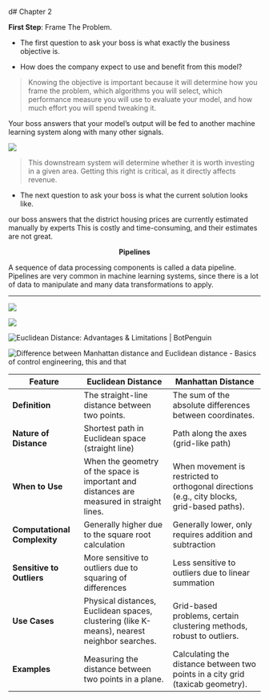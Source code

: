 d# Chapter 2

**First Step**: Frame The Problem.

- The first question to ask your boss is what exactly the business objective is.

- How does the company expect to use and benefit from this model?

>  Knowing the objective is important because it will determine
> how you frame the problem, which algorithms you will select, which performance measure you will use to evaluate your model, and how much effort you will spend tweaking it.

Your boss answers that your model’s output will be fed to another machine learning system along with many other signals.

![](/home/moaaz/snap/marktext/9/.config/marktext/images/2024-06-25-08-24-08-image.png)

> This downstream system will determine whether it is worth
> investing in a given area. Getting this right is critical, as it directly affects revenue.

- The next question to ask your boss is what the current solution looks like.

our boss answers that the district housing prices are currently estimated manually by experts This is costly and time-consuming, and their estimates are not great.

<p align="center"> <b>Pipelines</b>
</p>

A sequence of data processing components is called a data pipeline. Pipelines are very
common in machine learning systems, since there is a lot of data to manipulate and
many data transformations to apply.

---------

![](/home/moaaz/snap/marktext/9/.config/marktext/images/2024-06-29-17-11-51-image.png)

![](/home/moaaz/snap/marktext/9/.config/marktext/images/2024-06-29-17-17-08-image.png)

![Euclidean Distance: Advantages & Limitations | BotPenguin](https://cdn.botpenguin.com/assets/website/Euclidean_Distance_1_59a98c213f.png)

![Difference between Manhattan distance and Euclidean distance - Basics of  control engineering, this and that](https://taketake2.com/ne1615_en.png)



| Feature                      | Euclidean Distance                                                                          | Manhattan Distance                                                                          |
| ---------------------------- | ------------------------------------------------------------------------------------------- | ------------------------------------------------------------------------------------------- |
| **Definition**               | The straight-line distance between two points.                                              | The sum of the absolute differences between coordinates.                                    |
| **Nature of Distance**       | Shortest path in Euclidean space (straight line)                                            | Path along the axes (grid-like path)                                                        |
| **When to Use**              | When the geometry of the space is important and distances are measured in straight lines.   | When movement is restricted to orthogonal directions (e.g., city blocks, grid-based paths). |
| **Computational Complexity** | Generally higher due to the square root calculation                                         | Generally lower, only requires addition and subtraction                                     |
| **Sensitive to Outliers**    | More sensitive to outliers due to squaring of differences                                   | Less sensitive to outliers due to linear summation                                          |
| **Use Cases**                | Physical distances, Euclidean spaces, clustering (like K-means), nearest neighbor searches. | Grid-based problems, certain clustering methods, robust to outliers.                        |
| **Examples**                 | Measuring the distance between two points in a plane.                                       | Calculating the distance between two points in a city grid (taxicab geometry).              |




